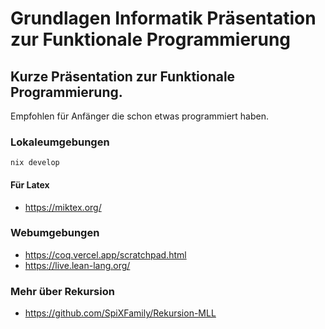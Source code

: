 # Grundlagen Informatik Präsentation zur Funktionale Programmierung
## Kurze Präsentation zur Funktionale Programmierung.
Empfohlen für Anfänger die schon etwas programmiert haben.

### Lokaleumgebungen
```
nix develop
```
#### Für Latex
- https://miktex.org/

### Webumgebungen
- https://coq.vercel.app/scratchpad.html
- https://live.lean-lang.org/

### Mehr über Rekursion
- https://github.com/SpiXFamily/Rekursion-MLL

